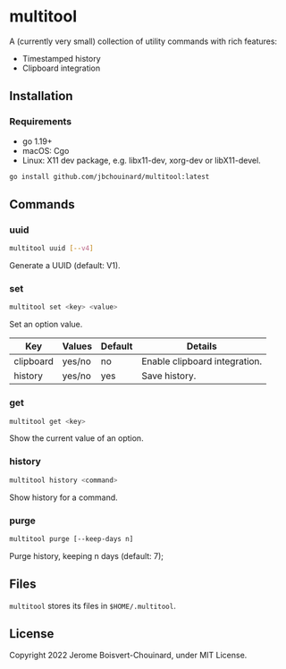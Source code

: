 # multitool

A (currently very small) collection of utility commands with rich features:
- Timestamped history
- Clipboard integration

## Installation

### Requirements
- go 1.19+
- macOS: Cgo
- Linux: X11 dev package, e.g. libx11-dev, xorg-dev or libX11-devel.

```sh
go install github.com/jbchouinard/multitool:latest
```

## Commands

### uuid
```sh
multitool uuid [--v4]
```

Generate a UUID (default: V1).

### set
```sh
multitool set <key> <value>
```

Set an option value.

| Key       | Values | Default | Details                       |
------------|--------|---------|-------------------------------|
| clipboard | yes/no | no      | Enable clipboard integration. |
| history   | yes/no | yes     | Save history.                 |

### get
```sh
multitool get <key>
```

Show the current value of an option.

### history
```sh
multitool history <command>
```

Show history for a command.

### purge
```sh
multitool purge [--keep-days n]
```
Purge history, keeping n days (default: 7);

## Files

`multitool` stores its files in `$HOME/.multitool`.

## License

Copyright 2022 Jerome Boisvert-Chouinard, under MIT License.
